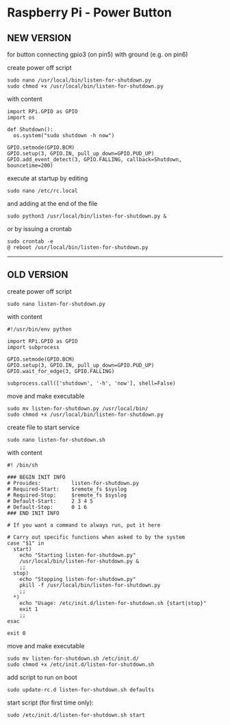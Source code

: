 # Raspberry Pi - Power Button

## NEW VERSION

for button connecting gpio3 (on pin5) with ground (e.g. on pin6)

create power off script
```
sudo nano /usr/local/bin/listen-for-shutdown.py
sudo chmod +x /usr/local/bin/listen-for-shutdown.py
```
with content
```
import RPi.GPIO as GPIO
import os

def Shutdown():
  os.system("sudo shutdown -h now")

GPIO.setmode(GPIO.BCM)
GPIO.setup(3, GPIO.IN, pull_up_down=GPIO.PUD_UP)
GPIO.add_event_detect(3, GPIO.FALLING, callback=Shutdown, bouncetime=200)
```
execute at startup by editing
```
sudo nano /etc/rc.local
```
and adding  at the end of the file
```
sudo python3 /usr/local/bin/listen-for-shutdown.py &
```

or by issuing a crontab
```
sudo crontab -e
@ reboot /usr/local/bin/listen-for-shutdown.py
```

--------------------------------------------------

## OLD VERSION

create power off script
```
sudo nano listen-for-shutdown.py
```
with content
```
#!/usr/bin/env python

import RPi.GPIO as GPIO
import subprocess

GPIO.setmode(GPIO.BCM)
GPIO.setup(3, GPIO.IN, pull_up_down=GPIO.PUD_UP)
GPIO.wait_for_edge(3, GPIO.FALLING)

subprocess.call(['shutdown', '-h', 'now'], shell=False)
```

move and make executable
```
sudo mv listen-for-shutdown.py /usr/local/bin/
sudo chmod +x /usr/local/bin/listen-for-shutdown.py
```

create file to start service
```
sudo nano listen-for-shutdown.sh
```
with content
```
#! /bin/sh

### BEGIN INIT INFO
# Provides:          listen-for-shutdown.py
# Required-Start:    $remote_fs $syslog
# Required-Stop:     $remote_fs $syslog
# Default-Start:     2 3 4 5
# Default-Stop:      0 1 6
### END INIT INFO

# If you want a command to always run, put it here

# Carry out specific functions when asked to by the system
case "$1" in
  start)
    echo "Starting listen-for-shutdown.py"
    /usr/local/bin/listen-for-shutdown.py &
    ;;
  stop)
    echo "Stopping listen-for-shutdown.py"
    pkill -f /usr/local/bin/listen-for-shutdown.py
    ;;
  *)
    echo "Usage: /etc/init.d/listen-for-shutdown.sh {start|stop}"
    exit 1
    ;;
esac

exit 0
```

move and make executable
```
sudo mv listen-for-shutdown.sh /etc/init.d/
sudo chmod +x /etc/init.d/listen-for-shutdown.sh
```

add script to run on boot
```
sudo update-rc.d listen-for-shutdown.sh defaults
```

start script (for first time only):
```
sudo /etc/init.d/listen-for-shutdown.sh start
```
